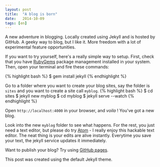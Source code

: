 ```yaml
---
layout: post
title:  "A blog is born"
date:   2014-10-09
tags: [en]
---
```


A new adventure in blogging. Locally created using Jekyll and is hosted by GitHub. A geeky way to blog, but I like it. More freedom with a lot of experimental feature opportunities.

If you want to try yourself, here's a really simple way to setup. First, check that you have [RubyGems][ruby-gem] package management installed in your system. Then, open your terminal and fire these commands:

{% highlight bash %}
$ gem install jekyll
{% endhighlight %}

Go to a folder where you want to create your blog sites, say the folder is `sites` and you want to create a site call `myblog`.
{% highlight bash %}
$ cd sites
$ jekyll new myblog
$ cd myblog
$ jekyll serve --watch
{% endhighlight %}

Open `http://localhost:4000` in your browser, and *voila* ! You've got a new blog.

Look into the new `myblog` folder to see what happens. For the rest, you just need a text editor, but please do try [Atom][atom-site] - I really enjoy this hackable text editor. The neat thing is your edits are alive instantly. Everytime you save your text, the jekyll service updates it immediately.

Want to publish your blog? Try using [GitHub pages][github-page].

This post was created using the default Jekyll theme.

[ruby-gem]: http://guides.rubygems.org
[atom-site]: https://atom.io
[github-page]: https://pages.github.com
